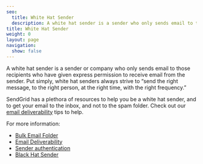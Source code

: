```yaml
---
seo:
  title: White Hat Sender
  description: A white hat sender is a sender who only sends email to those recipients who have given them express permission to do so.
title: White Hat Sender
weight: 0
layout: page
navigation:
  show: false
---
```


A white hat sender is a sender or company who only sends email to those recipients who have given express permission to receive email from the sender. Put simply, white hat senders always strive to “send the right message, to the right person, at the right time, with the right frequency.”

SendGrid has a plethora of resources to help you be a white hat sender, and to get your email to the inbox, and not to the spam folder. Check out our [email deliverability]({{root_url}}/glossary/email-deliverability/) tips to help.

For more information:

* [Bulk Email Folder]({{root_url}}/glossary/bulk-mail-folder/)
* [Email Deliverability]({{root_url}}/glossary/email-deliverability/)
* [Sender authentication]({{root_url}}/help-support/sending-email/how-to-set-up-domain-authentication/)
* [Black Hat Sender]({{root_url}}/glossary/black-hat-sender.html)
